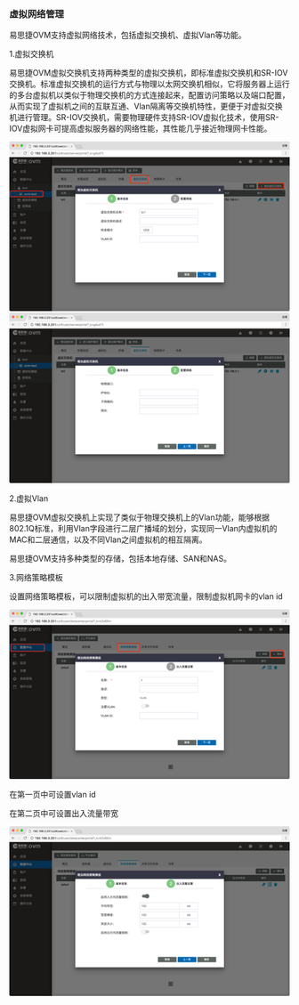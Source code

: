 ### 虚拟网络管理

易思捷OVM支持虚拟网络技术，包括虚拟交换机、虚拟Vlan等功能。

1.虚拟交换机

易思捷OVM虚拟交换机支持两种类型的虚拟交换机，即标准虚拟交换机和SR-IOV交换机。标准虚拟交换机的运行方式与物理以太网交换机相似，它将服务器上运行的多台虚拟机以类似于物理交换机的方式连接起来，配置访问策略以及端口配置，从而实现了虚拟机之间的互联互通、Vlan隔离等交换机特性，更便于对虚拟交换机进行管理。SR-IOV交换机，需要物理硬件支持SR-IOV虚拟化技术，使用SR-IOV虚拟网卡可提高虚拟服务器的网络性能，其性能几乎接近物理网卡性能。

![](/assets/3.9import.png)![](/assets/3.9.1import.png)

2.虚拟Vlan

易思捷OVM虚拟交换机上实现了类似于物理交换机上的Vlan功能，能够根据802.1Q标准，利用Vlan字段进行二层广播域的划分，实现同一Vlan内虚拟机的MAC和二层通信，以及不同Vlan之间虚拟机的相互隔离。

易思捷OVM支持多种类型的存储，包括本地存储、SAN和NAS。

3.网络策略模板

设置网络策略模板，可以限制虚拟机的出入带宽流量，限制虚拟机网卡的vlan id

![](/assets/3.9.3import.png)

在第一页中可设置vlan id

在第二页中可设置出入流量带宽

![](/assets/3.9.31import.png)

